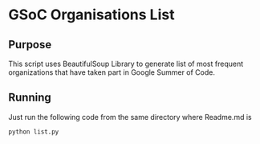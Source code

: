 # GSoC Organisations List

## Purpose
This script uses BeautifulSoup Library to generate list of most frequent organizations that have taken part in Google Summer of Code.

## Running
Just run the following code from the same directory where Readme.md is

```
python list.py
```
